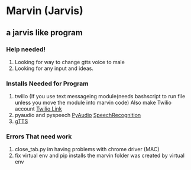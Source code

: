 # Marvin (Jarvis)
## a jarvis like program


### Help needed! ###


1. Looking for way to change gtts voice to male
2. Looking for any input and ideas.


### Installs Needed for Program ###


1. twilio (If you use text messageing module(needs bashscript to run file unless you move the module into marvin code)
    Also make Twilio account
[Twilio Link](https://www.twilio.com/?pdv=c&pcrid=232809806554&pmt=e&pkw=twilio%20python&campaign=G_S_Brand_Alpha_NA&utm_source=google&utm_medium=cpc&utm_term=twilio%20python&utm_campaign=G_S_Brand_Alpha_NA&utm_content=Brand&gclid=CjwKCAjw-bLVBRBMEiwAmKSB86ffOIQvB4F6ck39LQ_xI9FhY4Ednk1aJBGVvl6Qf4uD3z_Z16NtdBoCHAUQAvD_BwE)
2. pyaudio and pyspeech
[PyAudio](https://people.csail.mit.edu/hubert/pyaudio/)
[SpeechRecognition](https://pypi.python.org/pypi/SpeechRecognition/)
3. [gTTS](https://pypi.python.org/pypi/gTTS/1.1.4)


### Errors That need work ###


1. close_tab.py im having problems with chrome driver (MAC)
2. fix virtual env and pip installs the marvin folder was created by virtual env
